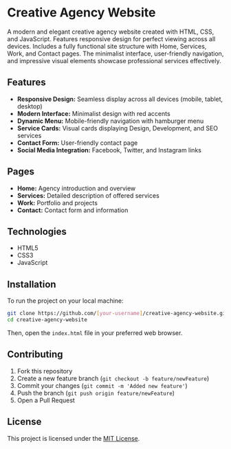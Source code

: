 
# Creative Agency Website

A modern and elegant creative agency website created with HTML, CSS, and JavaScript. Features responsive design for perfect viewing across all devices. Includes a fully functional site structure with Home, Services, Work, and Contact pages. The minimalist interface, user-friendly navigation, and impressive visual elements showcase professional services effectively.

## Features

- **Responsive Design:** Seamless display across all devices (mobile, tablet, desktop)
- **Modern Interface:** Minimalist design with red accents
- **Dynamic Menu:** Mobile-friendly navigation with hamburger menu
- **Service Cards:** Visual cards displaying Design, Development, and SEO services
- **Contact Form:** User-friendly contact page
- **Social Media Integration:** Facebook, Twitter, and Instagram links

## Pages

- **Home:** Agency introduction and overview
- **Services:** Detailed description of offered services
- **Work:** Portfolio and projects
- **Contact:** Contact form and information

## Technologies

- HTML5
- CSS3
- JavaScript

## Installation

To run the project on your local machine:

```bash
git clone https://github.com/[your-username]/creative-agency-website.git
cd creative-agency-website
```

Then, open the `index.html` file in your preferred web browser.

## Contributing

1. Fork this repository
2. Create a new feature branch (`git checkout -b feature/newFeature`)
3. Commit your changes (`git commit -m 'Added new feature'`)
4. Push the branch (`git push origin feature/newFeature`)
5. Open a Pull Request

## License

This project is licensed under the [MIT License](LICENSE).
